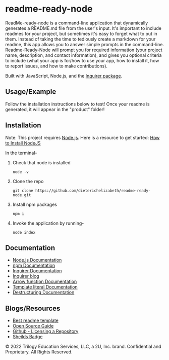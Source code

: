 # readme-ready-node

ReadMe-ready-node is a command-line application that dynamically generates a README.md file from the user's input. It's important to include readmes for your project, but sometimes it's easy to forget what to put in them. Instead of taking the time to tediously create a markdown for your readme, this app allows you to answer simple prompts in the command-line. Readme-Ready-Node will prompt you for required information (your project name, description, and contact information), and gives you optional criteria to include (what your app is for/how to use your app, how to install it, how to report issues, and how to make contributions).

Built with JavaScript, Node.js, and the [Inquirer package](https://www.npmjs.com/package/inquirer).

## Usage/Example

Follow the installation instructions below to test! Once your readme is generated, it will appear in the "product" folder!

## Installation

Note: This project requires [Node.js](https://nodejs.org/en/). Here is a resource to get started: [How to Install NodeJS](https://coding-boot-camp.github.io/full-stack/nodejs/how-to-install-nodejs)

In the terminal-

1. Check that node is installed

   ```
   node -v
   ```

2. Clone the repo

   ```
   git clone https://github.com/dieterichelizabeth/readme-ready-node.git
   ```

3. Install npm packages

   ```
   npm i
   ```

4. Invoke the application by running-

   ```
   node index
   ```

## Documentation

- [Node.js Documentation](https://nodejs.org/docs/latest-v15.x/api/)
- [npm Documentation](https://www.npmjs.com/)
- [Inquirer Documentation](https://www.npmjs.com/package/inquirer)
- [Inquirer blog ](https://www.digitalocean.com/community/tutorials/nodejs-interactive-command-line-prompts)
- [Arrow function Documentation](https://developer.mozilla.org/en-US/docs/Web/JavaScript/Reference/Functions/Arrow_functions)
- [Template literal Documentation](https://developer.mozilla.org/en-US/docs/Web/JavaScript/Reference/Template_literals)
- [Destructuring Documentation](https://developer.mozilla.org/en-US/docs/Web/JavaScript/Reference/Operators/Destructuring_assignment)

## Blogs/Resources

- [Best readme template](https://github.com/othneildrew/Best-README-Template/blob/master/README.md)
- [Open Source Guide](https://github.com/18F/open-source-guide/blob/18f-pages/pages/making-readmes-readable.md)
- [Github - Licensing a Repository](https://docs.github.com/en/repositories/managing-your-repositorys-settings-and-features/customizing-your-repository/licensing-a-repository)
- [Sheilds Badge](https://shields.io/)

© 2022 Trilogy Education Services, LLC, a 2U, Inc. brand. Confidential and Proprietary. All Rights Reserved.
